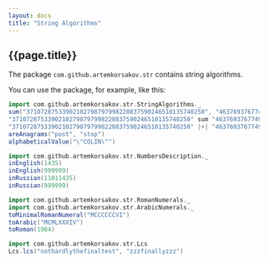 ```yaml
---
layout: docs
title: "String Algorithms"
---
```


## {{page.title}}

The package ```com.github.artemkorsakov.str``` contains string algorithms. 

You can use the package, for example, like this:
```scala mdoc
import com.github.artemkorsakov.str.StringAlgorithms._
sum("37107287533902102798797998220837590246510135740250", "46376937677490009712648124896970078050417018260538") 
"37107287533902102798797998220837590246510135740250" sum "46376937677490009712648124896970078050417018260538"
"37107287533902102798797998220837590246510135740250" |+| "46376937677490009712648124896970078050417018260538"
areAnagrams("post", "stop")
alphabeticalValue("\"COLIN\"")
```
```scala mdoc:to-string
import com.github.artemkorsakov.str.NumbersDescription._
inEnglish(1435)
inEnglish(999999)
inRussian(11011435)
inRussian(999999)
```
```scala mdoc
import com.github.artemkorsakov.str.RomanNumerals._
import com.github.artemkorsakov.str.ArabicNumerals._
toMinimalRomanNumeral("MCCCCCCVI")
toArabic("MCMLXXXIV")
toRoman(1984)
```
```scala mdoc
import com.github.artemkorsakov.str.Lcs
Lcs.lcs("nothardlythefinaltest", "zzzfinallyzzz")
```